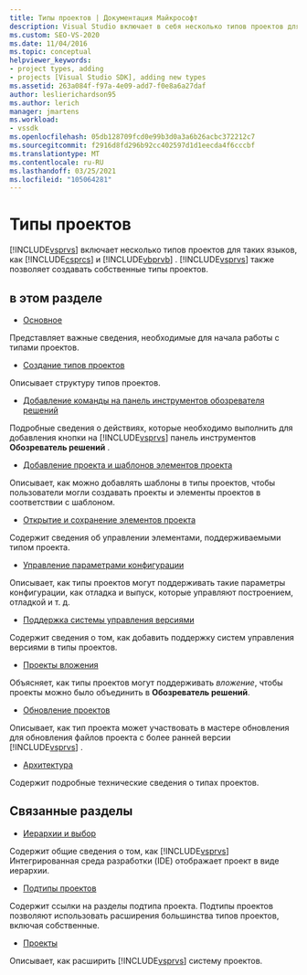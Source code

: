 ```yaml
---
title: Типы проектов | Документация Майкрософт
description: Visual Studio включает в себя несколько типов проектов для таких языков, как Visual C# и Visual Basic. Visual Studio также позволяет создавать собственные типы проектов.
ms.custom: SEO-VS-2020
ms.date: 11/04/2016
ms.topic: conceptual
helpviewer_keywords:
- project types, adding
- projects [Visual Studio SDK], adding new types
ms.assetid: 263a084f-f97a-4e09-add7-f0e8a6a27daf
author: leslierichardson95
ms.author: lerich
manager: jmartens
ms.workload:
- vssdk
ms.openlocfilehash: 05db128709fcd0e99b3d0a3a6b26acbc372212c7
ms.sourcegitcommit: f2916d8fd296b92cc402597d1d1eecda4f6cccbf
ms.translationtype: MT
ms.contentlocale: ru-RU
ms.lasthandoff: 03/25/2021
ms.locfileid: "105064281"
---
```

# <a name="project-types"></a>Типы проектов
[!INCLUDE[vsprvs](../../code-quality/includes/vsprvs_md.md)] включает несколько типов проектов для таких языков, как [!INCLUDE[csprcs](../../data-tools/includes/csprcs_md.md)] и [!INCLUDE[vbprvb](../../code-quality/includes/vbprvb_md.md)] . [!INCLUDE[vsprvs](../../code-quality/includes/vsprvs_md.md)] также позволяет создавать собственные типы проектов.

## <a name="in-this-section"></a>в этом разделе
- [Основное](../../extensibility/internals/project-type-essentials.md)

 Представляет важные сведения, необходимые для начала работы с типами проектов.

- [Создание типов проектов](../../extensibility/internals/creating-project-types.md)

 Описывает структуру типов проектов.

- [Добавление команды на панель инструментов обозревателя решений](../../extensibility/adding-a-command-to-the-solution-explorer-toolbar.md)

 Подробные сведения о действиях, которые необходимо выполнить для добавления кнопки на [!INCLUDE[vsprvs](../../code-quality/includes/vsprvs_md.md)] панель инструментов **Обозреватель решений** .

- [Добавление проекта и шаблонов элементов проекта](../../extensibility/internals/adding-project-and-project-item-templates.md)

 Описывает, как можно добавлять шаблоны в типы проектов, чтобы пользователи могли создавать проекты и элементы проектов в соответствии с шаблоном.

- [Открытие и сохранение элементов проекта](../../extensibility/internals/opening-and-saving-project-items.md)

 Содержит сведения об управлении элементами, поддерживаемыми типом проекта.

- [Управление параметрами конфигурации](../../extensibility/internals/managing-configuration-options.md)

 Описывает, как типы проектов могут поддерживать такие параметры конфигурации, как отладка и выпуск, которые управляют построением, отладкой и т. д.

- [Поддержка системы управления версиями](../../extensibility/internals/supporting-source-control.md)

 Содержит сведения о том, как добавить поддержку систем управления версиями в типы проектов.

- [Проекты вложения](../../extensibility/internals/nesting-projects.md)

 Объясняет, как типы проектов могут поддерживать *вложение*, чтобы проекты можно было объединить в **Обозреватель решений**.

- [Обновление проектов](../../extensibility/internals/upgrading-projects.md)

 Описывает, как тип проекта может участвовать в мастере обновления для обновления файлов проекта с более ранней версии [!INCLUDE[vsprvs](../../code-quality/includes/vsprvs_md.md)] .

- [Архитектура](../../extensibility/internals/project-types-architecture.md)

 Содержит подробные технические сведения о типах проектов.

## <a name="related-sections"></a>Связанные разделы
- [Иерархии и выбор](../../extensibility/internals/hierarchies-and-selection.md)

 Содержит общие сведения о том, как [!INCLUDE[vsprvs](../../code-quality/includes/vsprvs_md.md)] Интегрированная среда разработки (IDE) отображает проект в виде иерархии.

- [Подтипы проектов](../../extensibility/internals/project-subtypes.md)

 Содержит ссылки на разделы подтипа проекта. Подтипы проектов позволяют использовать расширения большинства типов проектов, включая собственные.

- [Проекты](../../extensibility/internals/projects.md)

 Описывает, как расширить [!INCLUDE[vsprvs](../../code-quality/includes/vsprvs_md.md)] систему проектов.
